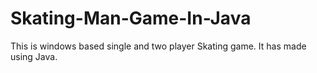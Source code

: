 # Skating-Man-Game-In-Java
This is windows based  single and two player Skating game. It has made using Java.

